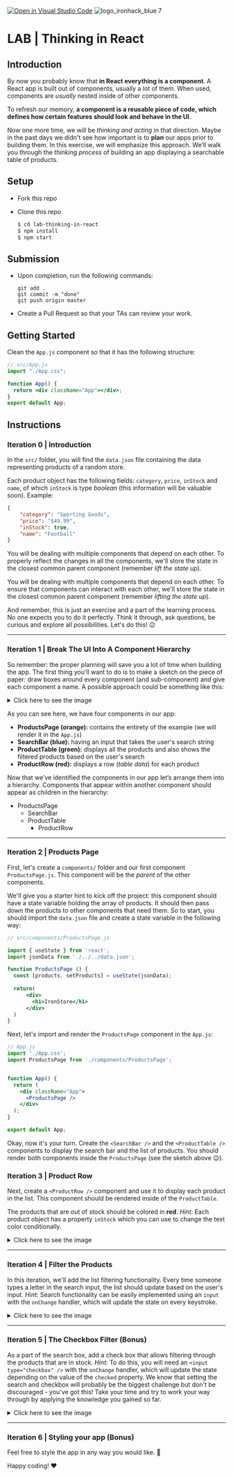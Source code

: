 [![Open in Visual Studio Code](https://classroom.github.com/assets/open-in-vscode-c66648af7eb3fe8bc4f294546bfd86ef473780cde1dea487d3c4ff354943c9ae.svg)](https://classroom.github.com/online_ide?assignment_repo_id=7918167&assignment_repo_type=AssignmentRepo)
![logo_ironhack_blue 7](https://user-images.githubusercontent.com/23629340/40541063-a07a0a8a-601a-11e8-91b5-2f13e4e6b441.png)

# LAB | Thinking in React

## Introduction

By now you probably know that **in React everything is a component**. A React app is built out of components, usually a lot of them. When used, components are _usually_ nested inside of other components. 

To refresh our memory, **a component is a reusable piece of code, which defines how certain features should look and behave in the UI**.

Now one more time, we will be _thinking and acting_ in that direction. Maybe in the past days we didn't see how important is to **plan** our apps prior to building them. In this exercise, we will emphasize this approach. We’ll walk you through the _thinking process_ of building an app displaying a searchable table of products.

## Setup

- Fork this repo

- Clone this repo

  ```bash
  $ cd lab-thinking-in-react
  $ npm install
  $ npm start
  ```

  

## Submission

- Upon completion, run the following commands:

  ```
  git add .
  git commit -m "done"
  git push origin master
  ```

- Create a Pull Request so that your TAs can review your work.



## Getting Started

Clean the `App.js` component so that it has the following structure:

```jsx
// src/App.js
import "./App.css";

function App() {
  return <div className="App"></div>;
}
export default App;
```



## Instructions

### Iteration 0 | Introduction 

In the `src/` folder, you will find the `data.json` file containing the data representing products of a random store.

Each product object has the following fields: `category`, `price`, `inStock` and `name`, of which `inStock` is type _boolean_ (this information will be valuable soon). Example:

```json
{
    "category": "Sporting Goods",
    "price": "$49.99",
    "inStock": true,
    "name": "Football"
}
```



You will be dealing with multiple components that depend on each other. To properly reflect the changes in all the components, we'll store the state in the closest common parent component (remember _lift the state up_).

You will be dealing with multiple components that depend on each other. To ensure that components can interact with each other, we'll store the state in the closest common parent component (remember _lifting the state up_).

And remember, this is just an exercise and a part of the learning process. No one expects you to do it perfectly. Think it through, ask questions, be curious and explore all possibilities. Let's do this! :wink:



----



### Iteration 1 | Break The UI Into A Component Hierarchy

So remember: the proper planning will save you a lot of time when building the app. The first thing you’ll want to do is to make a sketch on the piece of paper: draw boxes around every component (and sub-component) and give each component a name.
A possible approach could be something like this:

<!-- ![image](https://user-images.githubusercontent.com/23629340/42808309-54d1594a-89b3-11e8-9df3-450127e4459e.png) -->

<details>
  <summary>Click here to see the image</summary>


  <hr>


![](https://education-team-2020.s3.eu-west-1.amazonaws.com/web-dev/m3/lab-thinking-in-react/thinking-in-react-1.png)

</details>

As you can see here, we have four components in our app:

- **ProductsPage (orange):** contains the entirety of the example (we will render it in the `App.js`)
- **SearchBar (blue):** having an input that takes the user's search string
- **ProductTable (green):** displays all the products and also shows the filtered products based on the user's search
- **ProductRow (red):** displays a row (_table data_) for each product

Now that we’ve identified the components in our app let’s arrange them into a hierarchy. Components that appear within another component should appear as children in the hierarchy:

- ProductsPage
  - SearchBar
  - ProductTable
    - ProductRow



----



### Iteration 2 | Products Page

First, let's create a `components/` folder and our first component `ProductsPage.js`. This component will be the _parent_ of the other components.

We'll give you a starter hint to kick off the project: this component should have a state variable holding the array of products. It should then pass down the products to other components that need them. So to start, you should import the `data.json` file and create a state variable in the following way:

```jsx
// src/components/ProductsPage.js

import { useState } from 'react';
import jsonData from './../../data.json';

function ProductsPage () {
  const [products, setProducts] = useState(jsonData);
  
  return(
      <div>
        <h1>IronStore</h1>
      </div>    
  )
}
```



Next, let's import and render the `ProductsPage` component in the `App.js`:

```jsx
// App.js
import './App.css';
import ProductsPage from './components/ProductsPage';


function App() {
  return (
    <div className="App">
      <ProductsPage />
    </div>
  );
}

export default App;
```



Okay, now it's your turn. Create the `<SearchBar />` and the `<ProductTable />` components to display the search bar and the list of products. You should render both components inside the `ProductsPage` (see the sketch above 😉).



### Iteration 3 | Product Row

Next, create a `<ProductRow />` component and use it to display each product in the list. This component should be rendered inside of the `ProductTable`. 

The products that are out of stock should be colored in **red**. _Hint:_ Each product object has a property `inStock` which you can use to change the text color conditionally.

<details>
  <summary>Click here to see the image</summary>


  <hr>


![](https://education-team-2020.s3.eu-west-1.amazonaws.com/web-dev/m3/lab-thinking-in-react/thinking-in-react-4.png)

</details>

<!-- ![image](https://user-images.githubusercontent.com/23629340/42808421-95a78a66-89b3-11e8-85c1-3246127a7f1a.png) -->



----



### Iteration 4 | Filter the Products

In this iteration, we'll add the list filtering functionality. Every time someone types a letter in the search input, the list should update based on the user's input.
_Hint:_  Search functionality can be easily implemented using an `input` with the `onChange` handler, which will update the state on every keystroke.

<details>
  <summary>Click here to see the image</summary>



  <hr>



![](https://education-team-2020.s3.eu-west-1.amazonaws.com/web-dev/m3/lab-thinking-in-react/thinking-in-react-2.gif)

</details>



----



### Iteration 5 | The Checkbox Filter (Bonus)

As a part of the search box, add a check box that allows filtering through the products that are in stock.
_Hint:_ To do this, you will need an `<input type="checkbox" />` with the `onChange` handler, which will update the state depending on the value of the `checked` property.
We know that setting the search and checkbox will probably be the biggest challenge but don't be discouraged - you've got this! Take your time and try to work your way through by applying the knowledge you gained so far.

<details>
  <summary>Click here to see the image</summary>


  <hr>


![](https://education-team-2020.s3.eu-west-1.amazonaws.com/web-dev/m3/lab-thinking-in-react/thinking-in-react-3.png)

</details>



----



### Iteration 6 | Styling your app (Bonus)

Feel free to style the app in any way you would like. :art:



Happy coding! :heart:
